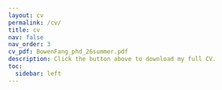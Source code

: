 ```yaml
---
layout: cv
permalink: /cv/
title: cv
nav: false
nav_order: 3
cv_pdf: BowenFang_phd_26summer.pdf
description: Click the button above to download my full CV.
toc:
  sidebar: left
---
```

